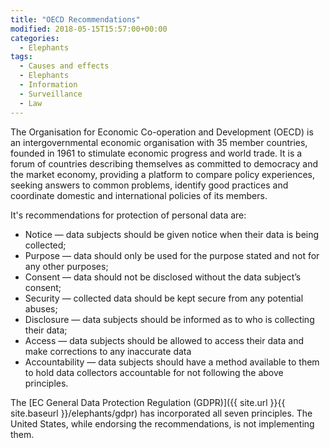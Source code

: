```yaml
---
title: "OECD Recommendations"
modified: 2018-05-15T15:57:00+00:00
categories:
  - Elephants
tags:
  - Causes and effects
  - Elephants
  - Information
  - Surveillance
  - Law
---
```


The Organisation for Economic Co-operation and Development (OECD) is an intergovernmental economic organisation with 35 member countries, founded in 1961 to stimulate economic progress and world trade. It is a forum of countries describing themselves as committed to democracy and the market economy, providing a platform to compare policy experiences, seeking answers to common problems, identify good practices and coordinate domestic and international policies of its members.

It's recommendations for protection of personal data are:

* Notice — data subjects should be given notice when their data is being collected;
* Purpose — data should only be used for the purpose stated and not for any other purposes;
* Consent — data should not be disclosed without the data subject’s consent;
* Security — collected data should be kept secure from any potential abuses;
* Disclosure — data subjects should be informed as to who is collecting their data;
* Access — data subjects should be allowed to access their data and make corrections to any inaccurate data
* Accountability — data subjects should have a method available to them to hold data collectors accountable for not following the above principles.

The [EC General Data Protection Regulation (GDPR)]({{ site.url }}{{ site.baseurl }}/elephants/gdpr) has incorporated all seven principles. The United States, while endorsing the recommendations, is not implementing them. 

